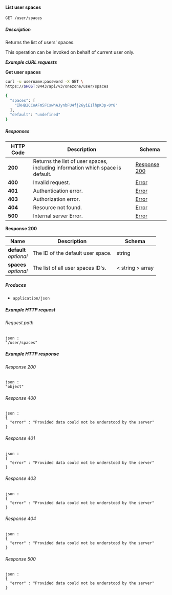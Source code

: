 
<a name="list_user_spaces"></a>
#### List user spaces
```
GET /user/spaces
```


##### Description
Returns the list of users' spaces.

This operation can be invoked on behalf of current user only.

***Example cURL requests***

**Get user spaces**
```bash
curl -u username:password -X GET \
https://$HOST:8443/api/v3/onezone/user/spaces

{
  "spaces": [
    "IkHB2CCoAFm5FCswhAJynbFU4fj26yiE1lhpK3p-0Y8"
  ],
  "default": "undefined"
}
```


##### Responses

|HTTP Code|Description|Schema|
|---|---|---|
|**200**|Returns the list of user spaces, including information which space is default.|[Response 200](#list_user_spaces-response-200)|
|**400**|Invalid request.|[Error](../definitions/Error.md#error)|
|**401**|Authentication error.|[Error](../definitions/Error.md#error)|
|**403**|Authorization error.|[Error](../definitions/Error.md#error)|
|**404**|Resource not found.|[Error](../definitions/Error.md#error)|
|**500**|Internal server Error.|[Error](../definitions/Error.md#error)|

<a name="list_user_spaces-response-200"></a>
**Response 200**

|Name|Description|Schema|
|---|---|---|
|**default**  <br>*optional*|The ID of the default user space.|string|
|**spaces**  <br>*optional*|The list of all user spaces ID's.|< string > array|


##### Produces

* `application/json`


##### Example HTTP request

###### Request path
```
json :
"/user/spaces"
```


##### Example HTTP response

###### Response 200
```
json :
"object"
```


###### Response 400
```
json :
{
  "error" : "Provided data could not be understood by the server"
}
```


###### Response 401
```
json :
{
  "error" : "Provided data could not be understood by the server"
}
```


###### Response 403
```
json :
{
  "error" : "Provided data could not be understood by the server"
}
```


###### Response 404
```
json :
{
  "error" : "Provided data could not be understood by the server"
}
```


###### Response 500
```
json :
{
  "error" : "Provided data could not be understood by the server"
}
```



